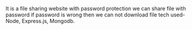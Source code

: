 It is a file sharing website with password protection 
we can share file with password if password is wrong then we can not download file
tech used-Node, Express.js, Mongodb.
